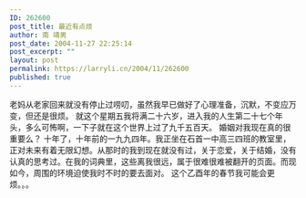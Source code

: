 ```yaml
---
ID: 262600
post_title: 最近有点烦
author: 南 靖男
post_date: 2004-11-27 22:25:14
post_excerpt: ""
layout: post
permalink: https://larryli.cn/2004/11/262600
published: true
---
```

老妈从老家回来就没有停止过唠叨，虽然我早已做好了心理准备，沉默，不变应万变，但还是很烦。
就这个星期五我将满二十六岁，进入我的人生第二十七个年头，多么可怖啊，一下子就在这个世界上过了九千五百天。
婚姻对我现在真的很重要么？
十年了，十年前的一九九四年。我正坐在石首一中高三四班的教室里，正对未来有着无限幻想。从那时的我到现在就没有过，关于恋爱，关于结婚，没有认真的思考过。在我的词典里，这些离我很远，属于很难很难被翻开的页面。而现如今，周围的环境迫使我时不时的要去面对。
这个乙酉年的春节我可能会更烦。。。